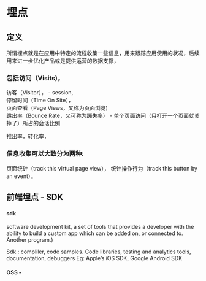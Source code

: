 # 埋点
## 定义
所谓埋点就是在应用中特定的流程收集一些信息，用来跟踪应用使用的状况，后续用来进一步优化产品或是提供运营的数据支撑，  

### 包括访问（Visits)，   
访客（Visitor）， - session,   
停留时间（Time On Site），  
页面查看（Page Views，又称为页面浏览)  
跳出率（Bounce Rate，又可称为蹦失率） - 单个页面访问（只打开一个页面就关掉了）所占的会话比例

推出率，转化率，

### 信息收集可以大致分为两种:
页面统计（track this virtual page view），
统计操作行为（track this button by an event）。


## 前端埋点 - SDK 

#### sdk 
software development kit, a set of tools that provides a developer with the ability to build a custom app which can be added on, or connected to. Another program.)

Sdk : compliler, code samples. Code libraries, testing and analytics tools, documentation, debuggers
Eg: Apple’s iOS SDK, Google Android SDK

#### OSS - 
